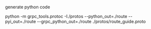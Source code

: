 generate python code

python -m grpc_tools.protoc -I./protos --python_out=./route --pyi_out=./route --grpc_python_out=./route ./protos/route_guide.proto